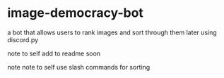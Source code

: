 # image-democracy-bot
a bot that allows users to rank images and sort through them later using discord.py


note to self add to readme soon

note note to self use slash commands for sorting

